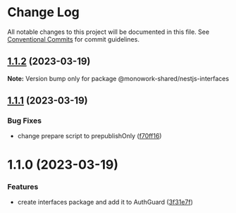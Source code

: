 # Change Log

All notable changes to this project will be documented in this file.
See [Conventional Commits](https://conventionalcommits.org) for commit guidelines.

## [1.1.2](https://github.com/rjombo/test-lerna-shared-lib/compare/@monowork-shared/nestjs-interfaces@1.1.1...@monowork-shared/nestjs-interfaces@1.1.2) (2023-03-19)

**Note:** Version bump only for package @monowork-shared/nestjs-interfaces





## [1.1.1](https://github.com/rjombo/test-lerna-shared-lib/compare/@monowork-shared/nestjs-interfaces@1.1.0...@monowork-shared/nestjs-interfaces@1.1.1) (2023-03-19)


### Bug Fixes

* change prepare script to prepublishOnly ([f70ff16](https://github.com/rjombo/test-lerna-shared-lib/commit/f70ff16ec8e7d6fefec393cbd114ea71a3ab78ce))





# 1.1.0 (2023-03-19)


### Features

* create interfaces package and add it to AuthGuard ([3f31e7f](https://github.com/rjombo/test-lerna-shared-lib/commit/3f31e7f8a866e112168096f20f14bb45cc527389))
